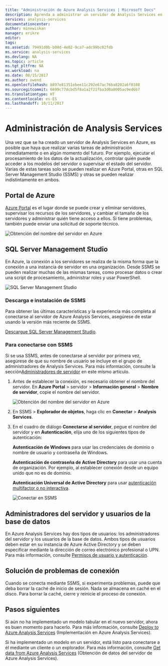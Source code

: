```yaml
---
title: "Administración de Azure Analysis Services | Microsoft Docs"
description: Aprenda a administrar un servidor de Analysis Services en Azure.
services: analysis-services
documentationcenter: 
author: minewiskan
manager: erikre
editor: 
tags: 
ms.assetid: 79491d0b-b00d-4e02-9ca7-adc99bc02fdb
ms.service: analysis-services
ms.devlang: NA
ms.topic: article
ms.tgt_pltfrm: NA
ms.workload: na
ms.date: 08/15/2017
ms.author: owend
ms.openlocfilehash: b897e81351ebee11c292e67ac76ba8202a6f0108
ms.sourcegitcommit: 6699c77dcbd5f8a1a2f21fba3d0a0005ac9ed6b7
ms.translationtype: HT
ms.contentlocale: es-ES
ms.lasthandoff: 10/11/2017
---
```

# <a name="manage-analysis-services"></a>Administración de Analysis Services
Una vez que se ha creado un servidor de Analysis Services en Azure, es posible que haya que realizar varias tareas de administración inmediatamente o en algún momento del futuro. Por ejemplo, ejecutar el procesamiento de los datos de la actualización, controlar quién puede acceder a los modelos del servidor o supervisar el estado del servidor. Varias de estas tareas solo se pueden realizar en Azure Portal, otras en SQL Server Management Studio (SSMS) y otras se pueden realizar indistintamente en ambos.

## <a name="azure-portal"></a>Portal de Azure
[Azure Portal](http://portal.azure.com/) es el lugar donde se puede crear y eliminar servidores, supervisar los recursos de los servidores, y cambiar el tamaño de los servidores y administrar quién tiene acceso a ellos.  Si tiene problemas, también puede enviar una solicitud de soporte técnico.

![Obtención del nombre del servidor en Azure](./media/analysis-services-manage/aas-manage-portal.png)

## <a name="sql-server-management-studio"></a>SQL Server Management Studio
En Azure, la conexión a los servidores se realiza de la misma forma que la conexión a una instancia de servidor en una organización. Desde SSMS se pueden realizar muchas de las mismas tareas, como procesar datos o crear una script de procesamiento, administrar roles y usar PowerShell.
  
![SQL Server Management Studio](./media/analysis-services-manage/aas-manage-ssms.png)

### <a name="download-and-install-ssms"></a>Descarga e instalación de SSMS
Para obtener las últimas características y la experiencia más completa al conectarse al servidor de Azure Analysis Services, asegúrese de estar usando la versión más reciente de SSMS. 

[Descargue SQL Server Management Studio](https://docs.microsoft.com/sql/ssms/download-sql-server-management-studio-ssms).


### <a name="to-connect-with-ssms"></a>Para conectarse con SSMS
 Si se usa SSMS, antes de conectarse al servidor por primera vez, asegúrese de que su nombre de usuario se incluye en el grupo de administradores de Analysis Services. Para más información, consulte la sección[Administradores de servidor](#server-administrators) en este mismo artículo.

1. Antes de establecer la conexión, es necesario obtener el nombre del servidor. En **Azure Portal** > servidor > **Información general** > **Nombre de servidor**, copie el nombre del servidor.
   
    ![Obtención del nombre del servidor en Azure](./media/analysis-services-deploy/aas-deploy-get-server-name.png)
2. En SSMS > **Explorador de objetos**, haga clic en **Conectar** > **Analysis Services**.
3. En el cuadro de diálogo **Conectarse al servidor**, pegue el nombre del servidor y en **Autenticación**, elija uno de los siguientes tipos de autenticación:
   
    **Autenticación de Windows** para usar las credenciales de dominio o nombre de usuario y contraseña de Windows.

    **Autenticación de contraseña de Active Directory** para usar una cuenta de organización. Por ejemplo, al establecer conexión desde un equipo unido que no es de dominio.

    **Autenticación Universal de Active Directory** para usar [autenticación multifactor o no interactiva](../sql-database/sql-database-ssms-mfa-authentication.md). 
   
    ![Conectar en SSMS](./media/analysis-services-manage/aas-manage-connect-ssms.png)

## <a name="server-administrators-and-database-users"></a>Administradores del servidor y usuarios de la base de datos
En Azure Analysis Services hay dos tipos de usuarios: los administradores del servidor y los usuarios de la base de datos. Ambos tipos de usuarios deben estar en su instancia de Azure Active Directory y se deben especificar mediante la dirección de correo electrónico profesional o UPN. Para más información, consulte [Permisos de usuario y autenticación](analysis-services-manage-users.md).


## <a name="troubleshooting-connection-problems"></a>Solución de problemas de conexión
Cuando se conecta mediante SSMS, si experimenta problemas, puede que deba borrar la caché de inicio de sesión. Nada se almacena en caché en el disco. Para borrar la caché, cierre y reinicie el proceso de conexión. 

## <a name="next-steps"></a>Pasos siguientes
Si aún no ha implementado un modelo tabular en el nuevo servidor, ahora es buen momento para hacerlo. Para más información, consulte [Deploy to Azure Analysis Services](analysis-services-deploy.md) (Implementación en Azure Analysis Services).

Si ha implementado un modelo en un servidor, está listo para conectarse a él mediante un cliente o un explorador. Para más información, consulte [Get data from Azure Analysis Services](analysis-services-connect.md) (Obtención de datos del servidor de Azure Analysis Services).

